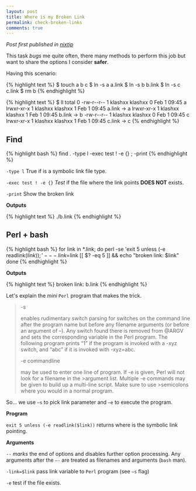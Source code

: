 ```yaml
---
layout: post
title: Where is my Broken Link
permalink: check-broken-links
comments: true
---
```


*Post first published in [nixtip](https://nixtip.wordpress.com/2015/02/05/broken-links-checking/)*

This task *bugs* me quite often, there many methods to perform this job but want to share the options I consider **safer**.

Having this scenario:

{% highlight text %}
$ touch a b c
$ ln -s a a.link
$ ln -s b b.link
$ ln -s c c.link
$ rm b
{% endhighlight %}


{% highlight text %}
$ ll
total 0
-rw-r--r--   1 klashxx   klashxx   0 Feb 1 09:45 a
lrwxr-xr-x   1 klashxx   klashxx   1 Feb 1 09:45 a.link -> a
lrwxr-xr-x   1 klashxx   klashxx   1 Feb 1 09:45 b.link -> b
-rw-r--r--   1 klashxx   klashxx   0 Feb 1 09:45 c
lrwxr-xr-x   1 klashxx   klashxx   1 Feb 1 09:45 c.link -> c
{% endhighlight %}

## Find

{% highlight bash %}
find . -type l -exec test ! -e {} \; -print
{% endhighlight %}

`-type l` True if is a symbolic link file type.

`-exec test ! -e {}` *Test* if the file where the link points **DOES NOT** exists.

`-print` Show the broken link

**Outputs**

{% highlight text %}
./b.link
{% endhighlight %}

## Perl + bash

{% highlight bash %}
for link in *.link; do
  perl -se 'exit 5 unless (-e readlink($link));' -- -link=$link
  [[ $? -eq 5 ]] && echo "broken link: $link"
done
{% endhighlight %}

**Outputs**

{% highlight text %}
broken link: b.link
{% endhighlight %}

Let's explain the *mini* `Perl` program that makes the trick.


>-s
>
>enables rudimentary switch parsing for switches on the command line after the program name but before any filename arguments (or before an argument of –). Any switch found there is removed from @ARGV and sets the corresponding variable in the Perl program. The following program prints “1” if the program is invoked with a -xyz switch, and “abc” if it is invoked with -xyz=abc.
>
>-e commandline
>
>may be used to enter one line of program. If -e is given, Perl will not look for a filename in the >argument list. Multiple -e commands may be given to build up a multi-line script. Make sure to use >semicolons where you would in a normal program.

So... we use `–s` to pick link parameter and `–e` to execute the program.

**Program**

`exit 5 unless (-e readlink($link))` returns where is the symbolic link pointing.

**Arguments**

`--` *marks* the end of options and disables further option processing. Any arguments after the `—-` are treated as filenames and arguments (`bash` man).

`-link=$link` pass link variable to `Perl` program (see `–s` flag)

`-e` test if the file exists.
